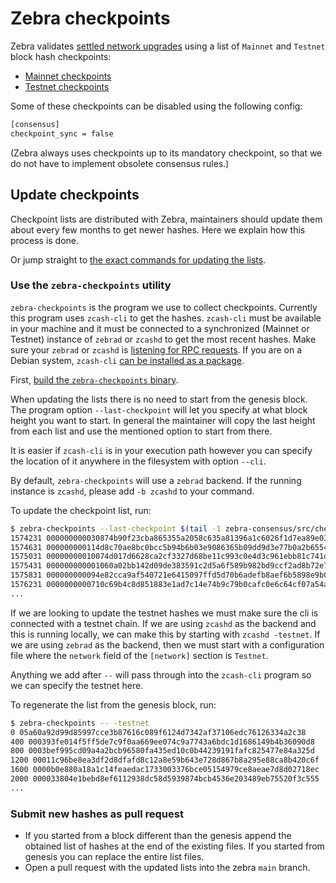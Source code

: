 # Zebra checkpoints

Zebra validates [settled network upgrades](https://zips.z.cash/protocol/protocol.pdf#blockchain) using a list of `Mainnet` and `Testnet` block hash checkpoints:

- [Mainnet checkpoints](https://github.com/ZcashFoundation/zebra/blob/main/zebra-consensus/src/checkpoint/main-checkpoints.txt)
- [Testnet checkpoints](https://github.com/ZcashFoundation/zebra/blob/main/zebra-consensus/src/checkpoint/test-checkpoints.txt)

Some of these checkpoints can be disabled using the following config:
```sh
[consensus]
checkpoint_sync = false
```

(Zebra always uses checkpoints up to its mandatory checkpoint,
so that we do not have to implement obsolete consensus rules.)

## Update checkpoints

Checkpoint lists are distributed with Zebra, maintainers should update them about every few months to get newer hashes. Here we explain how this process is done.

Or jump straight to [the exact commands for updating the lists](https://github.com/ZcashFoundation/zebra/tree/main/zebra-utils/README.md#zebra-checkpoints).

### Use the `zebra-checkpoints` utility

`zebra-checkpoints` is the program we use to collect checkpoints. Currently this program uses `zcash-cli` to get the hashes. `zcash-cli` must be available in your machine and it must be connected to a synchronized (Mainnet or Testnet) instance of `zebrad` or `zcashd` to get the most recent hashes. Make sure your `zebrad` or `zcashd` is [listening for RPC requests](https://github.com/ZcashFoundation/zebra/blob/c0849ad8cb3aefe927e1735e586ce3c72d96d16c/zebra-rpc/src/config.rs#L29). If you are on a Debian system, `zcash-cli` [can be installed as a package](https://zcash.readthedocs.io/en/latest/rtd_pages/install_debian_bin_packages.html).

First, [build the `zebra-checkpoints` binary](https://github.com/ZcashFoundation/zebra/tree/main/zebra-utils/README.md#zebra-checkpoints).

When updating the lists there is no need to start from the genesis block. The program option `--last-checkpoint` will let you specify at what block height you want to start. In general the maintainer will copy the last height from each list and use the mentioned option to start from there.

It is easier if `zcash-cli` is in your execution path however you can specify the location of it anywhere in the filesystem with option `--cli`.

By default, `zebra-checkpoints` will use a `zebrad` backend. If the running instance is `zcashd`, please add `-b zcashd` to your command. 

To update the checkpoint list, run:

```sh
$ zebra-checkpoints --last-checkpoint $(tail -1 zebra-consensus/src/checkpoint/main-checkpoints.txt | cut -d" " -f1) | tee --append zebra-consensus/src/checkpoint/main-checkpoints.txt
1574231 000000000030874b90f23cba865355a2058c635a81396a1c6026f1d7ea89e035
1574631 000000000114d8c70ae8bc0bcc5b94b6b03e9086365b09dd9d3e77b0a2b6554e
1575031 00000000010074d017d6628ca2cf3327d68be11c993c0e4d3c961ebb81c741dd
1575431 000000000001060a02bb142d09de383591c2d5a6f589b982bd9ccf2ad8b72e7c
1575831 000000000094e82cca9af540721e6415097ffd5d70b6adefb8aef6b5898e9b08
1576231 0000000000710c69b4c8d851883e1ad7c14e74b9c79b0cafc0e6c64cf07a54ab
...
```

If we are looking to update the testnet hashes we must make sure the cli is connected with a testnet chain. If we are using `zcashd` as the backend and this is running locally, we can make this by starting with `zcashd -testnet`. If we are using `zebrad` as the backend, then we must start with a configuration file where the `network` field of the `[network]` section is `Testnet`.

Anything we add after `--` will pass through into the `zcash-cli` program so we can specify the testnet here.

To regenerate the list from the genesis block, run:

```sh
$ zebra-checkpoints -- -testnet
0 05a60a92d99d85997cce3b87616c089f6124d7342af37106edc76126334a2c38
400 000393fe014f5ff5de7c9f0aa669ee074c9a7743a6bdc1d1686149b4b36090d8
800 0003bef995cd09a4a2bcb96580fa435ed10c0b44239191fafc825477e84a325d
1200 00011c96be8ea3df2d8dfafd8c12a8e59b643e728d867b8a295e88ca8b420c6f
1600 0000b0e880a18a1c14feaedac1733003376bce05154979ce8aeae7d8d02718ec
2000 000033804e1bebd8ef6112938dc58d5939874bcb4536e203489eb75520f3c555
...
```

### Submit new hashes as pull request

- If you started from a block different than the genesis append the obtained list of hashes at the end of the existing files. If you started from genesis you can replace the entire list files.
- Open a pull request with the updated lists into the zebra `main` branch.
